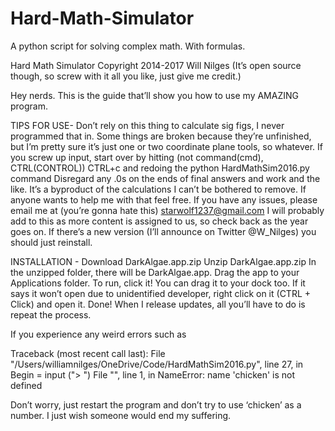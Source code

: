 # Hard-Math-Simulator
A python script for solving complex math. With formulas.

Hard Math Simulator
Copyright 2014-2017 Will Nilges (It’s open source though, so screw with it all you like, just give me credit.)

Hey nerds. This is the guide that’ll show you how to use my AMAZING program.

TIPS FOR USE- 
Don’t rely on this thing to calculate sig figs, I never programmed that in.
Some things are broken because they’re unfinished, but I’m pretty sure it’s just one or two coordinate plane tools, so whatever.
If you screw up input, start over by hitting (not command(cmd), CTRL(CONTROL)) CTRL+c and redoing the
	python HardMathSim2016.py
command
Disregard any .0s on the ends of final answers and work and the like. It’s a byproduct of the calculations I can’t be bothered to remove. If anyone wants to help me with that feel free.
If you have any issues, please email me at (you’re gonna hate this) starwolf1237@gmail.com
I will probably add to this as more content is assigned to us, so check back as the year goes on. If there’s a new version (I’ll announce on Twitter @W_Nilges) you should just reinstall.

INSTALLATION - 
Download DarkAlgae.app.zip
Unzip DarkAlgae.app.zip
In the unzipped folder, there will be DarkAlgae.app.
Drag the app to your Applications folder.
To run, click it! You can drag it to your dock too. If it says it won’t open due to unidentified developer, right click on it (CTRL + Click) and open it.
Done! When I release updates, all you’ll have to do is repeat the process.

If you experience any weird errors such as

Traceback (most recent call last):
  File "/Users/williamnilges/OneDrive/Code/HardMathSim2016.py", line 27, in <module>
    Begin = input ("> ")
  File "<string>", line 1, in <module>
NameError: name 'chicken' is not defined

Don’t worry, just restart the program and don’t try to use ‘chicken’ as a number.
I just wish someone would end my suffering.
